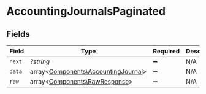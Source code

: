 # AccountingJournalsPaginated


## Fields

| Field                                                                               | Type                                                                                | Required                                                                            | Description                                                                         |
| ----------------------------------------------------------------------------------- | ----------------------------------------------------------------------------------- | ----------------------------------------------------------------------------------- | ----------------------------------------------------------------------------------- |
| `next`                                                                              | *?string*                                                                           | :heavy_minus_sign:                                                                  | N/A                                                                                 |
| `data`                                                                              | array<[Components\AccountingJournal](../../Models/Components/AccountingJournal.md)> | :heavy_minus_sign:                                                                  | N/A                                                                                 |
| `raw`                                                                               | array<[Components\RawResponse](../../Models/Components/RawResponse.md)>             | :heavy_minus_sign:                                                                  | N/A                                                                                 |